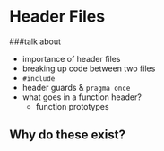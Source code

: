 # Header Files

###talk about
- importance of header files
- breaking up code between two files
- `#include`
- header guards & `pragma once`
- what goes in a function header?
  - function prototypes
  

## Why do these exist?

